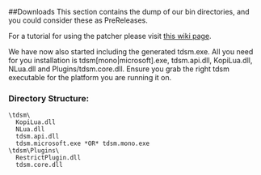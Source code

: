 ##Downloads
This section contains the dump of our bin directories, and you could consider these as PreReleases.

For a tutorial for using the patcher please visit [this wiki page](https://github.com/DeathCradle/Terraria-s-Dedicated-Server-Mod/wiki/A-Beginner%27s-Guide-for-TDSM-Rebind%3A-Installation-and-Running).

We have now also started including the generated tdsm.exe. All you need for you installation is tdsm[mono|microsoft].exe, tdsm.api.dll, KopiLua.dll, NLua.dll and Plugins/tdsm.core.dll.
Ensure you grab the right tdsm executable for the platform you are running it on.

### Directory Structure:
```
\tdsm\
  KopiLua.dll
  NLua.dll
  tdsm.api.dll
  tdsm.microsoft.exe *OR* tdsm.mono.exe
\tdsm\Plugins\
  RestrictPlugin.dll
  tdsm.core.dll
```
